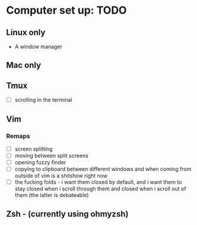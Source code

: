 # Computer set up: TODO

## Linux only
* A window manager 

## Mac only

## Tmux
* [ ] scrolling in the terminal

## Vim
### Remaps
* [ ] screen splitting 
* [ ] moving between split screens 
* [ ] opening fuzzy finder 
* [ ] copying to clipboard between different windows and when coming from outside of vim is a shitshow right now
* [ ] the fucking folds - i want them closed by default, and i want them to stay closed when i scroll through them and closed when i scroll out of them (the latter is debateable)

## Zsh - (currently using ohmyzsh)
